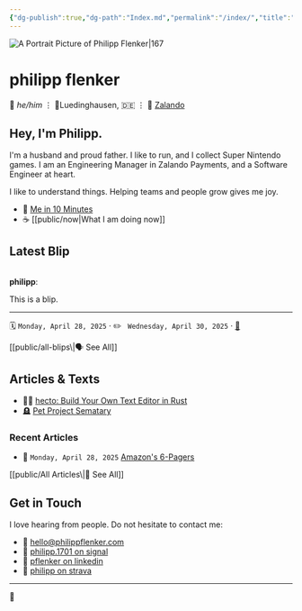 ```yaml
---
{"dg-publish":true,"dg-path":"Index.md","permalink":"/index/","title":"this is philipp","tags":["gardenEntry"]}
---
```


![A Portrait Picture of Philipp Flenker|167](/img/user/attachments/IMG_7628.jpeg)
# philipp flenker
💬 _he/him_ ⋮ 📍Luedinghausen, 🇩🇪 ⋮ 💼 [Zalando](https://engineering.zalando.com/)
## Hey, I'm Philipp.
I'm a husband and proud father. I like to run, and I collect Super Nintendo games. I am an Engineering Manager in Zalando Payments, and a Software Engineer at heart.

I like to understand things. Helping teams and people grow gives me joy.

- 🪪 [Me in 10 Minutes](https://flenker.blog/about-me/)
- ☕ [[public/now\|What I am doing now]]

## Latest Blip
<p><span><span alt="20250428204625 > ^blip" src="20250428204625#^blip" class="internal-embed markdown-embed inline-embed is-loaded"><div class="markdown-embed-title"></div><div class="markdown-preview-view markdown-rendered show-indentation-guide node-insert-event"><div data-callout-metadata="" data-callout-fold="" data-callout="summary" class="callout node-insert-event"><div class="callout-title" dir="auto"><div class="callout-icon"><svg width="16" height="16"></svg></div><div class="callout-title-inner"><strong>philipp</strong>:</div></div><div class="callout-content">
<p dir="auto">This is a blip.</p>
<hr>
<p dir="auto">🗓️ <span><span><code>Monday, April 28, 2025</code></span></span> <span><span> · ✏️ <code> Wednesday, April 30, 2025</code></span></span>  · <a data-tooltip-position="top" aria-label="public/blips/20250428204625" data-href="public/blips/20250428204625" href="public/blips/20250428204625" class="internal-link" target="_blank" rel="noopener nofollow">🔗</a></p>
</div></div></div></span></span></p>
[[public/all-blips\|🗣️ See All]]

## Articles & Texts
- 🧑‍💻 [hecto: Build Your Own Text Editor in Rust](https://flenker.blog/hecto/)
- 🪦 [Pet Project Sematary](https://flenker.blog/pet-project-sematary/)
### Recent Articles
<div><ul class="dataview list-view-ul"><li><span>📆 <code>Monday, April 28, 2025</code> <a data-tooltip-position="top" aria-label="public/Amazon 6 pager" data-href="public/Amazon 6 pager" href="public/Amazon 6 pager" class="internal-link" target="_blank" rel="noopener nofollow">Amazon's 6-Pagers</a></span></li></ul></div>
[[public/All Articles\|📝 See All]]

## Get in Touch
I love hearing from people. Do not hesitate to contact me:
- 📧 [hello@philippflenker.com](mailto:hello@philippflenker.com)
- 🔐 [philipp.1701 on signal](https://signal.me/#eu/gs5cb8Xjs5Pqo2UFnMnBASqp936nLEPIhjKqPTJFxZZES2C9blBNQ4RWZycBUSLM)
- 👔 [pflenker on linkedin](https://de.linkedin.com/in/pflenker)
- 👟 [philipp on strava](https://www.strava.com/athletes/126345196)

---

👾
